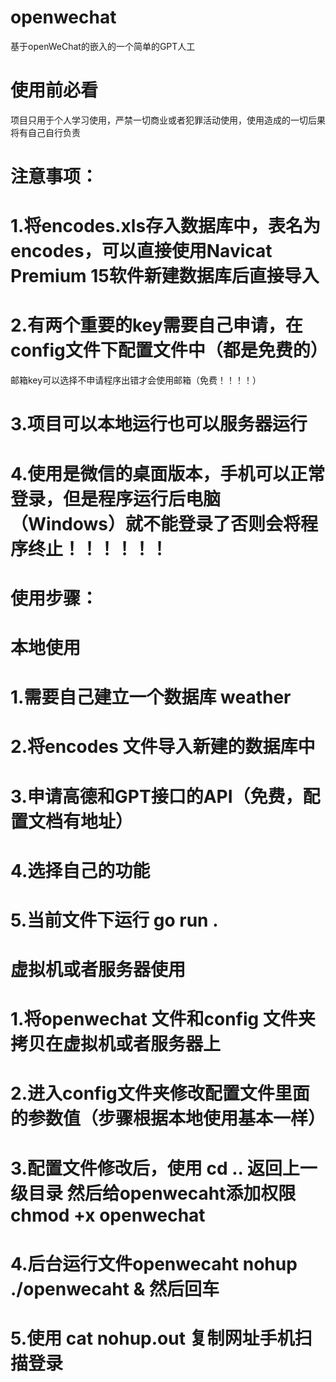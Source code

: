 # openwechat
基于openWeChat的嵌入的一个简单的GPT人工

# 使用前必看
项目只用于个人学习使用，严禁一切商业或者犯罪活动使用，使用造成的一切后果将有自己自行负责


# 注意事项：
# 1.将encodes.xls存入数据库中，表名为encodes，可以直接使用Navicat Premium 15软件新建数据库后直接导入
# 2.有两个重要的key需要自己申请，在config文件下配置文件中（都是免费的）
邮箱key可以选择不申请程序出错才会使用邮箱（免费！！！！）
# 3.项目可以本地运行也可以服务器运行
# 4.使用是微信的桌面版本，手机可以正常登录，但是程序运行后电脑（Windows）就不能登录了否则会将程序终止！！！！！！

# 使用步骤：
# 本地使用
# 1.需要自己建立一个数据库 weather
# 2.将encodes 文件导入新建的数据库中
# 3.申请高德和GPT接口的API（免费，配置文档有地址）
# 4.选择自己的功能
# 5.当前文件下运行 go run .

# 虚拟机或者服务器使用
# 1.将openwechat 文件和config 文件夹拷贝在虚拟机或者服务器上
# 2.进入config文件夹修改配置文件里面的参数值（步骤根据本地使用基本一样）
# 3.配置文件修改后，使用 cd ..  返回上一级目录  然后给openwecaht添加权限 chmod +x openwechat
# 4.后台运行文件openwecaht   nohup ./openwecaht & 然后回车
# 5.使用 cat nohup.out  复制网址手机扫描登录

